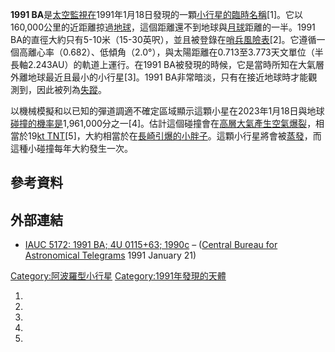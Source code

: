 **1991
BA**是[太空監視在](https://zh.wikipedia.org/wiki/太空監視 "wikilink")1991年1月18日發現的一顆[小行星的臨時名稱](https://zh.wikipedia.org/wiki/小行星 "wikilink")\[1\]。它以160,000公里的近距離掠過[地球](../Page/地球.md "wikilink")，這個距離還不到地球與[月球](../Page/月球.md "wikilink")距離的一半。1991
BA的直徑大約只有5-10米（15-30英呎），並且被登錄在[哨兵風險表](https://zh.wikipedia.org/wiki/哨兵_\(監視系統\) "wikilink")\[2\]。它遵循一個高離心率（0.682）、低傾角（2.0°），與太陽距離在0.713至3.773天文單位（半長軸2.243AU）的軌道上運行。在1991
BA被發現的時候，它是當時所知在大氣層外離地球最近且最小的小行星\[3\]。1991
BA非常暗淡，只有在接近地球時才能觀測到，因此被列為[失蹤](../Page/迷蹤小行星.md "wikilink")。

以機械模擬和以已知的彈道調適不確定區域顯示這顆小星在2023年1月18日與地球[碰撞的機率是](../Page/撞擊事件.md "wikilink")1,961,000分之一\[4\]。估計這個碰撞會在[高層大氣產生](https://zh.wikipedia.org/wiki/高層大氣 "wikilink")[空氣爆裂](https://zh.wikipedia.org/wiki/空氣爆裂 "wikilink")，相當於19[kt
TNT](https://zh.wikipedia.org/wiki/核武器當量 "wikilink")\[5\]，大約相當於在[長崎引爆的](https://zh.wikipedia.org/wiki/長崎 "wikilink")[小胖子](https://zh.wikipedia.org/wiki/胖子_\(原子彈\) "wikilink")。這顆小行星將會被[蒸發](https://zh.wikipedia.org/wiki/蒸發 "wikilink")，而這種小碰撞每年大約發生一次。

## 參考資料

## 外部連結

  - [IAUC 5172: 1991
    BA; 4U 0115+63; 1990c](http://www.cbat.eps.harvard.edu/iauc/05100/05172.html#Item1)
    – ([Central Bureau for Astronomical
    Telegrams](https://zh.wikipedia.org/wiki/Central_Bureau_for_Astronomical_Telegrams "wikilink")
    1991 January 21)

[Category:阿波羅型小行星](https://zh.wikipedia.org/wiki/Category:阿波羅型小行星 "wikilink")
[Category:1991年發現的天體](https://zh.wikipedia.org/wiki/Category:1991年發現的天體 "wikilink")

1.
2.
3.
4.
5.